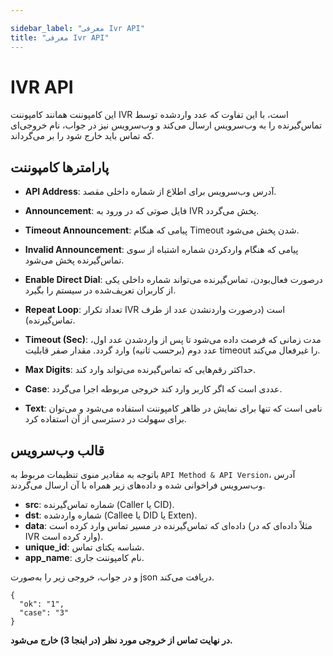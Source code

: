 ```yaml
---

sidebar_label: "معرفی Ivr API"
title: "معرفی Ivr API"
---
```



# IVR API

این کامپوننت همانند کامپوننت IVR است، با این تفاوت که عدد واردشده توسط تماس‌‌گیرنده را به وب‌سرویس ارسال می‌کند و وب‌سرویس نیز در جواب، نام خروجی‌‌ای که تماس 
باید خارج شود را بر‌ می‌گرداند.

## پارامترها کامپوننت

- **API Address**: آدرس وب‌‌سرویس برای اطلاع از شماره داخلی مقصد.

- **Announcement**: فایل صوتی که در ورود به IVR پخش می‌گردد.

- **Timeout Announcement**: پیامی که هنگام Timeout شدن پخش‌ می‌شود.

- **Invalid Announcement**: پیامی که هنگام واردکردن شماره اشتباه از سوی تماس‌‌گیرنده پخش‌ می‌شود.

- **Enable Direct Dial**: درصورت فعال‌‌بودن، تماس‌‌گیرنده‌ می‌تواند شماره داخلی یکی از کاربران تعریف‌شده در سیستم را بگیرد.

- **Repeat Loop**: تعداد تکرار IVR‌ است (درصورت واردنشدن عدد از طرف تماس‌‌گیرنده).

- **Timeout (Sec)**: مدت زمانی که فرصت داده‌ می‌شود تا پس از واردشدن عدد اول، عدد دوم (برحسب ثانیه) وارد گردد. مقدار صفر قابليت timeout را غيرفعال مي‌كند.

- **Max Digits**: حداکثر رقم‌‌هایی که تماس‌‌گیرنده‌ می‌تواند وارد کند.

- **Case**: عددی است که اگر کاربر وارد کند خروجی مربوطه اجرا‌ می‌گردد.

- **Text**: نامی است که تنها برای نمایش در ظاهر کامپوننت استفاده‌ می‌شود و‌ می‌توان برای سهولت در دسترسی از آن استفاده کرد.
 

## قالب وب‌‌سرویس
با‌توجه به مقادیر منوی تنظیمات مربوط به `API Method & API Version`، آدرس وب‌سرویس فراخوانی شده و داده‌های زیر همراه با آن ارسال می‌گردند.

- **src**: شماره تماس‌‌گیرنده (Caller یا CID).
- **dst**: شماره واردشده (Callee یا DID یا Exten).
- **data**: داده‌‌ای که تماس‌‌گیرنده در مسیر تماس وارد کرده است (مثلاً داده‌‌ای که در IVR وارد کرده است).
- **unique_id**: شناسه یکتای تماس.
- **app_name**: نام کامپوننت جاری.

و در جواب، خروجی زیر را به‌صورت json دریافت‌ می‌کند.

```shell
{
  "ok": "1",
  "case": "3"
}
```

**در نهایت تماس از خروجی مورد نظر (در اینجا 3) خارج‌ می‌شود.**